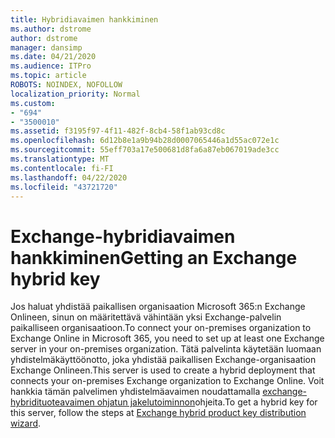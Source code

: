 ```yaml
---
title: Hybridiavaimen hankkiminen
ms.author: dstrome
author: dstrome
manager: dansimp
ms.date: 04/21/2020
ms.audience: ITPro
ms.topic: article
ROBOTS: NOINDEX, NOFOLLOW
localization_priority: Normal
ms.custom:
- "694"
- "3500010"
ms.assetid: f3195f97-4f11-482f-8cb4-58f1ab93cd8c
ms.openlocfilehash: 6d12b8e1a9b94b28d0007065446a1d55ac072e1c
ms.sourcegitcommit: 55eff703a17e500681d8fa6a87eb067019ade3cc
ms.translationtype: MT
ms.contentlocale: fi-FI
ms.lasthandoff: 04/22/2020
ms.locfileid: "43721720"
---
```

# <a name="getting-an-exchange-hybrid-key"></a><span data-ttu-id="572f7-102">Exchange-hybridiavaimen hankkiminen</span><span class="sxs-lookup"><span data-stu-id="572f7-102">Getting an Exchange hybrid key</span></span>

<span data-ttu-id="572f7-103">Jos haluat yhdistää paikallisen organisaation Microsoft 365:n Exchange Onlineen, sinun on määritettävä vähintään yksi Exchange-palvelin paikalliseen organisaatioon.</span><span class="sxs-lookup"><span data-stu-id="572f7-103">To connect your on-premises organization to Exchange Online in Microsoft 365, you need to set up at least one Exchange server in your on-premises organization.</span></span> <span data-ttu-id="572f7-104">Tätä palvelinta käytetään luomaan yhdistelmäkäyttöönotto, joka yhdistää paikallisen Exchange-organisaation Exchange Onlineen.</span><span class="sxs-lookup"><span data-stu-id="572f7-104">This server is used to create a hybrid deployment that connects your on-premises Exchange organization to Exchange Online.</span></span> <span data-ttu-id="572f7-105">Voit hankkia tämän palvelimen yhdistelmäavaimen noudattamalla [exchange-hybridituoteavaimen ohjatun jakelutoiminnon](https://aka.ms/hybridkey)ohjeita.</span><span class="sxs-lookup"><span data-stu-id="572f7-105">To get a hybrid key for this server, follow the steps at [Exchange hybrid product key distribution wizard](https://aka.ms/hybridkey).</span></span>
  